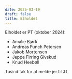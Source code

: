 ```yaml
---
date: 2025-03-19
draft: false
title: Elholdet
---
```


Elholdet er PT (oktober 2024):

- Amalie Bjørk
- Andreas Funch Petersen
- Jakob Mortensen
- Jeppe Firring Givskud
- Knud Heebøll

Tusind tak for at melde jer til :D
